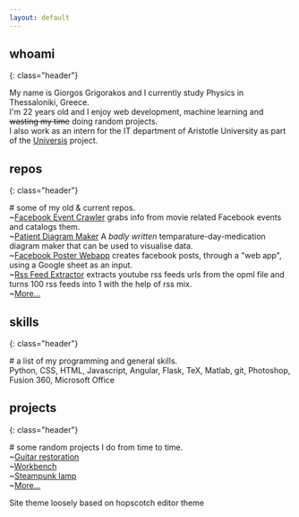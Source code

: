 ```yaml
---
layout: default
---
```


## whoami
{: class="header"}

My name is <span class="highlight">Giorgos Grigorakos</span> and I currently study <span class="highlight">Physics</span> in Thessaloniki, Greece.  
I'm 22 years old and I enjoy web development, machine learning and ~~wasting my time~~ doing random projects.  
I also work as an intern for the IT department of Aristotle University as part of the  [Universis](https://gitlab.com/universis) project.  

## repos 
{: class="header"}

<span class="underlines">\# some of my old & current repos. </span>   
~[Facebook Event Crawler](https://github.com/GeorgeGrig/FB-Event-Crawler) grabs info from movie related Facebook events and catalogs them.  
~[Patient Diagram Maker](https://github.com/GeorgeGrig/Patient-diagram-maker) A *badly written* temparature-day-medication diagram maker that can be used to visualise data.   
~[Facebook Poster Webapp](https://github.com/GeorgeGrig/Facebook-Poster-WebApp) creates facebook posts, through a "web app", using a Google sheet as an input.  
~[Rss Feed Extractor](https://github.com/GeorgeGrig/Rss-feed-extractor) extracts youtube rss feeds urls from the opml file and turns 100 rss feeds into 1 with the help of rss mix.  
~[More...](https://github.com/GeorgeGrig?tab=repositories)  

## skills
{: class="header"}

<span class="underlines">\# a list of my programming and general skills.</span>   
Python, CSS, HTML, Javascript, Angular, Flask, TeX, Matlab, git, Photoshop, Fusion 360, Microsoft Office  

## projects
{: class="header"}

<span class="underlines"># some random projects I do from time to time.</span>  
~[Guitar restoration](./posts/guitar-restoration)  
~[Workbench](./posts/workbench)  
~[Steampunk lamp](./posts/steampunk-lamp)  
~[More...](/projects) 
<div><theme>Site theme loosely based on hopscotch editor theme</theme></div>